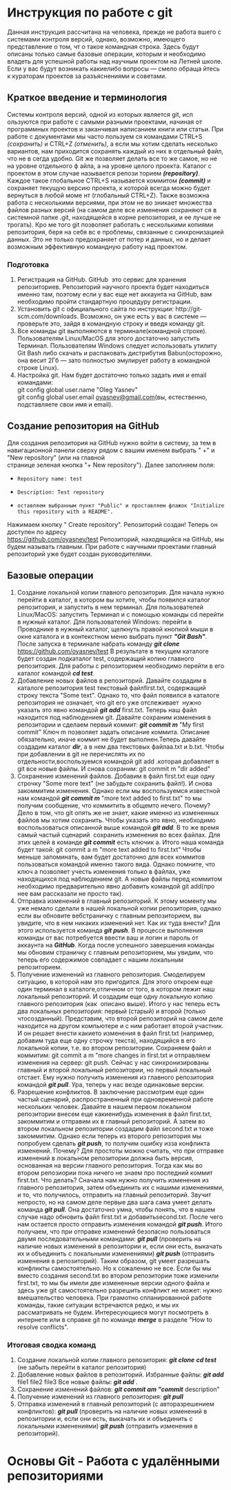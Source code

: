 # Инструкция по работе с git
Данная инструкция рассчитана на человека, прежде не работа                       вшего с системами контроля
версий, однако, возможно, имеющего представление о том, чт                       о такое командная строка.
Здесь будут описаны только самые базовые операции, которым                       и необходимо владеть для
успешной работы над научным проектом на Летней школе. 
Если у вас будут возникать какие­либо вопросы — смело обраща                         йтесь к кураторам
проектов за разъяснениями и советами. 
## Краткое введение и терминология 
Системы контроля версий, одной из которых является git, исп                         ользуются при работе с
самыми разными проектами, начиная от программных проектов                     и заканчивая написанием
книги или статьи. При работе с документами мы часто пользуем                         ся командами CTRL+S
*(сохранить)*                      и CTRL+Z *(отменить)*, а если мы хотим сделать несколько вариантов, нам
приходится сохранять каждый из них в отдельный файл, что не в                             сегда удобно. Git же
позволяет делать все то же самое, но не на уровне отдельного ф                                 айла, а на уровне целого
проекта. Каталог с проектом в этом случае называется репози                       торием ***(repository)***. Каждое
такое глобальное CTRL+S называется коммитом                     ***(commit)*** и сохраняет текущую версию
проекта, к которой всегда можно будет вернуться в любой моме                         нт (глобальный CTRL+Z).
Также возможна работа с несколькими версиями, при этом не во                       зникает множества
файлов разных версий (на самом деле все изменения сохраняют                           ся в системной папке .git,
находящейся в корне репозитория, и ее лучше не трогать). Кро                           ме того git позволяет
работать с несколькими копиями репозитория, беря на себя вс                         е проблемы, связанные с
синхронизацией данных. Это не только предохраняет от потер                         и данных, но и делает
возможным эффективную командную работу над проектом. 

### Подготовка 
1. Регистрация на GitHub. GitHub ­ это сервис для хранения репозиториев. Репозиторий научного проекта будет находиться именно там, поэтому если у вас еще нет аккаунта на GitHub, вам необходимо пройти стандартную процедуру регистрации. 
2. Установить git с официального сайта по инструкции: http://git­scm.com/downloads. Возможно, он уже есть у вас в системе — проверьте это, зайдя в командную строку и введя команду git. 
3. Все команды git выполняются в терминале(командной строке). Пользователям Linux/MacOS для этого достаточно запустить Терминал. Пользователям Windows следует использовать утилиту Git Bash либо скачать и распаковать дистрибутив Babun(осторожно, она весит 2Гб — зато полностью эмулирует работу в командной строке Linux). 
4. Настройка git. Нам будет достаточно только задать имя и email командами: <br> git config ­­global user.name "Oleg Yasnev" <br> git config ­­global user.email oyasnev@gmail.com(вы, естественно, подставляете свои имя и email).

## Создание репозитория на GitHub
 Для создания репозитория на GitHub нужно войти в систему, за                         тем в навигационной
панели сверху рядом с вашим именем выбрать "                   +" и "New repository" (или на главной        
странице зеленая кнопка "+ New repository"). Далее заполняем поля:<br> 
*     Repository name: test 
*     Description: Test repository 
*     оставляем выбранным пункт "Public" и проставляем флажок "Initialize this repository with a README".
Нажимаем кнопку "     Create repository". Репозиторий создан! Теперь он доступен по адресу                
https://github.com/oyasnev/test 
Репозиторий, находящийся на GitHub, мы будем называть                       главным. При работе с
научными проектами главный репозиторий уже будет создан руководителями. 

## Базовые операции
1. Создание локальной копии главного репозитория. Для начала нужно перейти в каталог, в котором вы хотите, чтобы появился каталог репозитория, и запустить в нем терминал. Для пользователей Linux/MacOS: запустить Терминал и с помощью команды cd перейти в нужный каталог. Для пользователей Windows: перейти в Проводнике в нужный каталог, щелкнуть правой кнопкой мыши в окне каталога и в контекстном меню выбрать пункт ***"Git Bash"***. После запуска в терминале набрать команду ***git clone*** https://github.com/oyasnev/test В результате в текущем каталоге будет создан подкаталог test, содержащий копию главного репозитория. Для работы с репозиторием необходимо перейти в его каталог командой ***cd test***. 
2. Добавление новых файлов в репозиторий. Давайте создадим в каталоге          репозитория test текстовый файлfirst.txt, содержащий строку текста "Some text". Однако то, что файл появился в каталоге репозитория не означает, что git его уже отслеживает ­ нужно указать это явно командой ***git add*** first.txt.  Теперь наш файл находится под наблюдением git. Давайте сохраним изменения в репозитории и сделаем первый коммит: ***git commit ­m*** "My first commit" Ключ ­m позволяет задать описание коммита. Описание обязательно, иначе коммит не будет выполнен.Теперь давайте создадим каталог ***dir***, а в нем два текстовых файлаa.txt и b.txt. Чтобы при добавлении в git не перечислять их по отдельности,воспользуемся командой git add .которая добавляет в git все новые файлы. И снова сохраним: git commit ­m "dir added"
3. Сохранение изменений файлов. Добавим в файл first.txt еще одну строчку "Some more text" (не забудьте сохранить файл!). И снова закоммитим изменения. Однако если мы воспользуемся известной нам командой ***git commit ­m*** "more text added to first.txt" то мы получим сообщение, что коммитить в общем­то нечего. Почему? Дело в том, что git опять же не знает, какие именно из измененных файлов мы хотим сохранить. Чтобы указать это явно, необходимо воспользоваться описанной выше командой ***git add***. В то же время самый частый сценарий ­ сохранить изменения во всех файлах. Для этих целей в команде ***git commit*** есть ключик ­a.  Итого наша команда будет такой: git commit ­a ­m "more text added to first.txt" Чтобы меньше запоминать, вам будет достаточно для всех коммитов пользоваться командой именно такого вида. Однако помните, что ключ ­a позволяет учесть изменения только в файлах, уже находящихся под наблюдением git. А новые файлы перед коммитом необходимо предварительно явно добавить командой git add(про нее вам рассказали не просто так). 
4. Отправка изменений в главный репозиторий. К этому моменту мы уже немало сделали в нашей локальной копии репозитория, однако если вы обновите веб­страничку с главным репозиторием, вы увидите, что в нем никаких изменений нет. Как их туда внести? Для этого используется команда ***git push***. В процессе выполнения команды от вас потребуется ввести ваш и логин и пароль от аккаунта на ***GitHub***. Когда после успешного завершения команды мы обновим страничку с главным репозиторием, мы увидим, что теперь его содержимое совпадает с нашим локальным репозиторием. 
5. Получение изменений из главного репозитория. Смоделируем ситуацию, в которой нам это пригодится. Для этого откроем еще один терминал в каталоге,отличном от того, в котором лежит наш локальный репозиторий. И создадим еще одну локальную копию главного репозитория (как ­ описано выше). Итого у нас теперь есть два локальных репозитория: первый (старый) и второй (только чтосозданный). Представим, что второй репозиторий на самом деле находится на другом компьютере и с ним работает второй участник. И он решает внести какие­то изменения в файл first.txt (например, добавим туда еще одну строчку текста), находящийся в его локальной копии, т.е. во втором репозитории. Сохраняем файл и коммитим: git commit ­a ­m "more changes in first.txt и отправляем изменения на сервер: git push. Сейчас у нас синхронизированы главный и второй локальный репозитории, но первый локальный отстает. Ему нужно получить изменения из главного репозитория командой ***git pull***. Ура, теперь у нас везде одинаковые версии. 
6. Разрешение конфликтов. В заключение рассмотрим еще один частый сценарий,    распространенный при одновременной работе нескольких человек. Давайте в нашем первом локальном репозитории внесем еще какие­нибудь изменения в файл first.txt, закоммитим и отправим их в главный репозиторий. А затем во втором локальном репозитории создадим файл second.txt и тоже закоммитим. Однако если теперь из второго репозитория мы попробуем сделать ***git push***, то получим ошибку из­за конфликта изменений. Почему? Для простоты можно считать, что при отправке изменений в локальном репозитории должна быть версия, основанная на версии главного репозитория. Тогда как мы во втором репозиории пока ничего не знаем про последний коммит first.txt. Что делать? Сначала нам нужно получить изменения из главного репозитория, затем объединить их с нашими изменениями, и то, что получилось, отправить на главный репозиторий. Звучит непросто, но на самом деле первые два шага сама умеет делать команда ***git pull***. Она достаточно умна, чтобы понять, что в нашем случае надо обновить файл first.txt и добавитьsecond.txt. После чего нам остается просто отправить изменения командой ***git push***. Итого получаем, что при отправке изменений безопасно пользоваться двумя последовательными командами: ***git pull*** (проверить на наличие новых изменений в репозитории и, если                   они есть, выкачать их и объединить с локальными изменениями) ***git push***  (отправить изменения в репозиторий). Таким образом, git умеет разрешать конфликты самостоятельно. Но к сожалению не все. Если бы мы вместо создания second.txt во втором репозитории тоже изменили first.txt, то мы бы имели две измененные версии одного файла и здесь уже git самостоятельно разрешить конфликт не может: нужно вмешательство человека. При грамотно спланированной работе команды, такие ситуации встречаются редко, и мы их рассматривать не будем. Интересующиеся могут посмотреть в интернете или в справке git по команде ***merge*** в разделе "How to resolve conflicts". 

### Итоговая сводка команд 
1. Создание локальной копии главного репозитория: 
    ***git clone*** 
    ***cd test***  (не забыть перейти в каталог репозитория)
2. Добавление новых файлов в репозиторий. Избранные файлы: 
    ***git add*** file1 file2 file3
    Все новые файлы: 
    ***git add*** .
3. Сохранение изменений файлов: 
    ***git commit ­am "commit*** description" 
4. Получение изменений из главного репозитория: 
    ***git pull***
5. Отправка изменений в главный репозиторий (с авторазрешением конфликтов): ***git pull*** (проверить на наличие новых изменений в репозитории и, если    они есть, выкачать их и объединить с локальными изменениями)
    ***git push***  (отправить изменения в репозиторий).

# Основы Git - Работа с удалёнными репозиториями